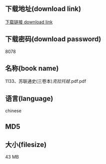 ## 下载地址(download link)
[下载链接 download link](https://voluble-croquembouche-d321dc.netlify.app/?s=1133%E3%80%81%E8%8B%8F%E8%81%94%E9%80%9A%E5%8F%B2%28%E4%B8%89%E5%8D%B7%E6%9C%AC%29_%E5%85%8B%E6%8B%89%E6%89%98%E5%A8%83_.pdf)

## 下载密码(download password)
8078

## 名称(book name)
1133、苏联通史(三卷本)_克拉托娃_.pdf.pdf

## 语言(language)
chinese

## MD5


## 大小(filesize)
43 MB
